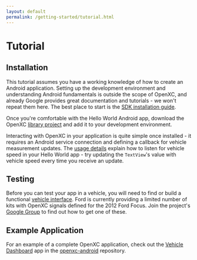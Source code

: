 ```yaml
---
layout: default
permalink: /getting-started/tutorial.html
---
```


Tutorial
=============

## Installation

This tutorial assumes you have a working knowledge of how to create an Android
application. Setting up the development environment and understanding Android
fundamentals is outside the scope of OpenXC, and already Google provides great
documentation and tutorials - we won't repeat them here. The best place to start
is the [SDK installation guide][sdk].

Once you're comfortable with the Hello World Android app, download the OpenXC
[library project][] and add it to your development environment.

Interacting with OpenXC in your application is quite simple once installed - it
requires an Android service connection and defining a callback for vehicle
measurement updates. The [usage details][] explain how to listen for vehicle
speed in your Hello World app - try updating the `TextView`'s value with vehicle
speed every time you receive an update.

## Testing

Before you can test your app in a vehicle, you will need to find or build a
functional [vehicle interface][]. Ford is currently providing a limited number
of kits with OpenXC signals defined for the 2012 Ford Focus. Join the project's
[Google Group][gg] to find out how to get one of these.

## Example Application

For an example of a complete OpenXC application, check out the
[Vehicle Dashboard][] app in the [openxc-android][] repository.

[gg]: http://groups.google.com/group/openxc
[sdk]: http://developer.android.com/sdk/installing.html
[vehicle interface]: http://openxcplatform.com/developers/vehicle-interface/hardware.html
[library project]: http://openxcplatform.com/developers/android/library-installation.html
[usage details]: http://openxcplatform.com/developers/android/library-usage.html
[openxc-android]: https://github.com/openxc/openxc-android
[Vehicle Dashboard]: https://github.com/openxc/openxc-android/tree/master/examples
